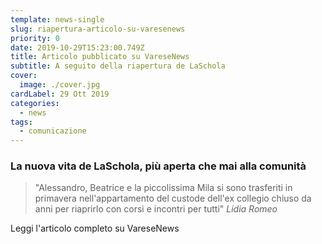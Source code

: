 ```yaml
---
template: news-single
slug: riapertura-articolo-su-varesenews
priority: 0
date: 2019-10-29T15:23:00.749Z
title: Articolo pubblicato su VareseNews
subtitle: A seguito della riapertura de LaSchola
cover: 
  image: ./cover.jpg
cardLabel: 29 Ott 2019
categories:
  - news
tags:
  - comunicazione
---
```


### La nuova vita de LaSchola, più aperta che mai alla comunità

> "Alessandro, Beatrice e la piccolissima Mila si sono trasferiti in primavera nell'appartamento del custode dell'ex collegio chiuso da anni per riaprirlo con corsi e incontri per tutti" *Lidia Romeo*

<ButtonLink href="https://www.varesenews.it/2019/10/la-nuova-vita-de-laschola-piu-aperta-mai-alla-comunita/867523/">Leggi l'articolo completo su VareseNews</ButtonLink>
